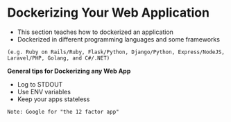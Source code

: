 # Dockerizing Your Web Application
- This section teaches how to dockerized an application
- Dockerized in different programming languages and some frameworks <br>
```
(e.g. Ruby on Rails/Ruby, Flask/Python, Django/Python, Express/NodeJS, Laravel/PHP, Golang, and C#/.NET)
```

**General tips for Dockerizing any Web App**
- Log to STDOUT
- Use ENV variables
- Keep your apps stateless

`Note: Google for "the 12 factor app" `
